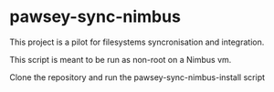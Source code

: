 # pawsey-sync-nimbus

This project is a pilot for filesystems syncronisation and integration.

This script is meant to be run as non-root on a Nimbus vm.

Clone the repository and run the pawsey-sync-nimbus-install script
